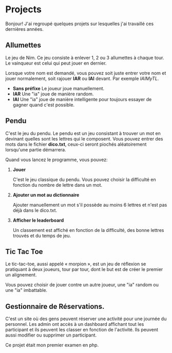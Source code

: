# Projects

Bonjour! J'ai regroupé quelques projets sur lesquelles j'ai travaillé ces dernières années.

## Allumettes

Le jeu de Nim. Ce jeu consiste à enlever 1, 2 ou 3 allumettes à chaque tour. Le vainqueur est celui qui peut jouer en dernier.

Lorsque votre nom est demandé, vous pouvez soit juste entrer votre nom et jouer normalement, soit rajouer
**IAR** ou **IAI** devant. Par exemple *IAIMyTL*.

- **Sans préfixe**
Le joueur joue manuellement.
- **IAR**
Une "ia" joue de manière random.
- **IAI**
Une "ia" joue de manière intelligente pour toujours essayer de gagner quand c'est possible.

## Pendu

C'est le jeu du pendu. Le pendu est un jeu consistant à trouver un mot en devinant quelles sont les lettres qui
le composent. Vous pouvez entrer des mots dans le fichier **dico.txt**, ceux-ci seront piochés
aléatoirement lorsqu'une partie démarrera.

Quand vous lancez le programme, vous pouvez:
1. **Jouer**

    C'est le jeu classique du pendu. Vous pouvez choisir la difficulté en fonction du nombre de lettre dans un mot.

2. **Ajouter un mot au dictionnaire**

    Ajouter manuellement un mot s'il possède au moins 6 lettres et n'est pas déjà dans le dico.txt.

3. **Afficher le leaderboard**

    Un classement est affiché en fonction de la difficulté, des bonne lettres trouvés et du temps de jeu.

## Tic Tac Toe

Le tic-tac-toe, aussi appelé « morpion », est un jeu de réflexion se pratiquant à deux joueurs, tour par 
tour, dont le but est de créer le premier un alignement.

Vous pouvez choisir de jouer contre un autre joueur, une "ia" random ou une "ia" imbattable. 

## Gestionnaire de Réservations.

C'est un site où des gens peuvent réserver une activité pour une journée du personnel.
Les admin ont accès à un dashboard affichant tout les participant et ils peuvent les classer en fonction
de l'activité. Ils peuvent aussi modifier ou supprimer un participant.

Ce projet était mon premier examen en php.